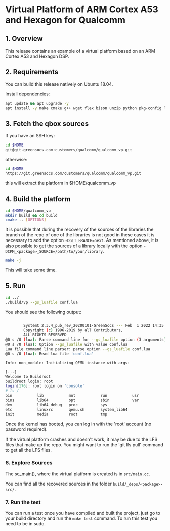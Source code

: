 [//]: # (SECTION 0)
# Virtual Platform of ARM Cortex A53 and Hexagon for Qualcomm

## 1. Overview

This release contains an example of a virtual platform based on an ARM Cortex A53 and Hexagon DSP.
## 2. Requirements

You can build this release natively on Ubuntu 18.04.

Install dependencies:
```bash
apt update && apt upgrade -y
apt install -y make cmake g++ wget flex bison unzip python pkg-config libpixman-1-dev libglib2.0-dev libelf-dev
```

## 3. Fetch the qbox sources

If you have an SSH key:
```bash
cd $HOME
git@git.greensocs.com:customers/qualcomm/qualcomm_vp.git
```

otherwise:
```bash
cd $HOME
https://git.greensocs.com/customers/qualcomm/qualcomm_vp.git
```

this will extract the platform in $HOME/qualcomm_vp

## 4. Build the platform

```bash
cd $HOME/qualcomm_vp
mkdir build && cd build
cmake .. [OPTIONS]
```
It is possible that during the recovery of the sources of the libraries the branch of the repo of one of the libraries is not good in these cases it is necessary to add the option `-DGIT_BRANCH=next`.
As mentioned above, it is also possible to get the sources of a library locally with the option `-DCPM_<package>_SOURCE=/path/to/your/library`.

```bash
make -j
```

This will take some time.

## 5. Run
```bash
cd ../
./build/vp --gs_luafile conf.lua
```
You should see the following output:
```bash

        SystemC 2.3.4_pub_rev_20200101-GreenSocs --- Feb  1 2022 14:35:03
        Copyright (c) 1996-2019 by all Contributors,
        ALL RIGHTS RESERVED
@0 s /0 (lua): Parse command line for --gs_luafile option (3 arguments)
@0 s /0 (lua): Option --gs_luafile with value conf.lua
Lua file command line parser: parse option --gs_luafile conf.lua
@0 s /0 (lua): Read lua file 'conf.lua'

Info: non_module: Initializing QEMU instance with args:

[...]
Welcome to Buildroot
buildroot login: root
login[176]: root login on 'console'
# ls /
bin           lib           mnt           run           usr
bins          lib64         opt           sbin          var
dev           lib64_debug   proc          sys
etc           linuxrc       qemu.sh       system_lib64
init          media         root          tmp
```

Once the kernel has booted, you can log in with the 'root' account (no password required).

If the virtual platform crashes and doesn't work, it may be due to the LFS files that make up the repo.
You might want to run the 'git lfs pull' command to get all the LFS files.

### 6. Explore Sources

The sc_main(), where the virtual platform is created is in `src/main.cc`.

You can find all the recovered sources in the folder `build/_deps/<package>-src/`.

### 7. Run the test

You can run a test once you have compiled and built the project, just go to your build directory and run the `make test` command.
To run this test you need to be in sudo.
